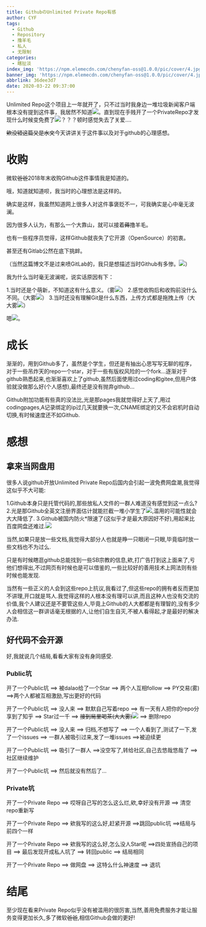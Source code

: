```yaml
---
title: GithubのUnlimited Private Repo有感
author: CYF
tags:
  - Github
  - Repository
  - 撸羊毛
  - 私人
  - 无限制
categories:
  - 瞎扯淡
index_img: 'https://npm.elemecdn.com/chenyfan-oss@1.0.0/pic/cover/4.jpg'
banner_img: 'https://npm.elemecdn.com/chenyfan-oss@1.0.0/pic/cover/4.jpg'
abbrlink: 36dee3d7
date: 2020-03-22 09:37:00
---
```

Unlimited Repo这个项目上一年就开了，只不过当时我身边一堆垃圾新闻客户端根本没有提到这件事，我居然不知道<img src="https://npm.elemecdn.com/chenyfan-oss@1.0.0/pic/moji/k.png">。直到现在手贱开了一个PrivateRepo才发现什么时候变免费了<img src="https://npm.elemecdn.com/chenyfan-oss@1.0.0/pic/moji/s.png">？？？顿时感觉失去了关爱....

<span class="heimu">~~欸没错这篇又是水文~~</span>今天讲讲关于这件事以及对于github的心理感想。

# 收购

微软~~爸爸~~2018年末收购Github这件事情我是知道的。

哦，知道就知道呗，我当时的心理想法是这样的。

确实是这样，我虽然知道网上很多人对这件事褒贬不一，可我确实是心中毫无波澜。

因为很多人认为，有那么一个大靠山，就可以接着~~薅~~撸羊毛。

也有一些程序员觉得，这样Github就丧失了它开源（OpenSource）的初衷。

甚至还有Gitlab公然在底下挑衅。

（当然这篇博文不是过来喷GitLab的，我只是想描述当时Github有多惨。<img src="https://npm.elemecdn.com/chenyfan-oss@1.0.0/pic/moji/huaji.png">）

我为什么当时毫无波澜呢，说实话原因有下：

1.当时还是个萌新，不知道这有什么意义。（雾<img src="https://npm.elemecdn.com/chenyfan-oss@1.0.0/pic/moji/h.png">）
2.感觉收购后和收购前没什么不同。（大雾<img src="https://npm.elemecdn.com/chenyfan-oss@1.0.0/pic/moji/m.png">）
3.当时还没有理解Git是什么东西，上传方式都是拖拽上传（大大雾<img src="https://npm.elemecdn.com/chenyfan-oss@1.0.0/pic/moji/c.png">）

嗯<img src="https://npm.elemecdn.com/chenyfan-oss@1.0.0/pic/moji/huaji.gif">。

# 成长

渐渐的，用到Github多了，虽然是个学生，但还是有抽出心思写写无聊的程序，对于一些吊炸天的repo一个star，对于一些有版权风险的一个fork...逐渐对于github熟悉起来,也渐渐喜欢上了github,虽然后面使用过coding和gitee,但用户体验就没做那么好(个人感想),最终还是没有抛弃github...

Github附加功能有些真的没法比,光是那pages我就觉得好上天了,用过codingpages,A记录绑定的ip过几天就要换一次,CNAME绑定的又不会宕机时自动切换,有时候速度还不如Github.

# 感想

## 拿来当网盘用

很多人说github开放Unlimited Private Repo后国内会引起一波免费网盘潮,我觉得这似乎不大可能:

1.Github本身只是托管代码的,那些放私人文件的一群人难道没有感觉到这一点么?
2.光是那Github全英文注册界面估计就能拦截一堆小学生了<img src="https://npm.elemecdn.com/chenyfan-oss@1.0.0/pic/moji/j.png">,滥用的可能性就会大大降低了.
3.Github被国内防火\*限速了(这似乎才是最大原因好不好),用起来比百度网盘还难过.<img src="https://npm.elemecdn.com/chenyfan-oss@1.0.0/pic/moji/8082.png">

当然,如果只是放一些文档,我觉得大部分人也就是睁一只眼闭一只眼,毕竟临时放一些文档也不为过么.

只是有时候瞎逛github总能找到一些SB宗教的信息,欸,打广告打到这上面来了,亏他们想得出,不过网页有时候也是可以借鉴的,一些比较好的善用技术上网法则有些时候也能发现.

当然有一些正义的人会到这些repo上抗议,我看过了,但这些repo的拥有者反而更加不讲理,开口就是骂人.我觉得这样的人根本没有理可以讲,而且这种人也没有交流的价值,我个人建议还是不要管这些人,毕竟上Github的人大都都是有理智的,没有多少人会相信这一群讲话毫无根据的人,让他们自生自灭,不被人看得起,才是最好的解决办法.

## 好代码不会开源

好,我就说几个结局,看看大家有没有身同感受.

### Public坑

开了一个Public坑 ==> 被dalao给了一个Star ==> 两个人互相follow ==> PY交易(雾) ==>两个人都被互相激励,写出更好的代码

开了一个Public坑 ==> 没人来 ==> 默默自己写着repo ==> 有一天有人把你的repo分享到了知乎 ==> Star过一千 ==> ~~接到局里喝茶(大大雾)~~<img src="https://npm.elemecdn.com/chenyfan-oss@1.0.0/pic/moji/8082.png"> ==> 删除repo

开了一个Public坑 ==> 没人来 ==> 归档,不想写了 ==> 一个人看到了,测试了一下,发了一个issues ==> 一群人被吸引过来,发了一堆issues ==>被迫续更

开了一个Public坑 ==> 吸引了一群人 ==>没空写了,转给社区,自己去悠哉悠哉了 ==>社区继续维护

开了一个Public坑 ==> 然后就没有然后了...

### Private坑

开了一个Private Repo ==> 哎呀自己写的怎么这么烂,欸,幸好没有开源 ==> 清空repo重新写

开了一个Private Repo ==> 欸我写的这么好,赶紧开源 ==>跳回public坑 ==>结局与前四个一样

开了一个Private Repo ==> 欸我写的这么好,怎么没人Star呢 ==>四处宣扬自己的项目 ==> 最后发现开成私人坑了 ==> 转回public ==> 结局相同

开了一个Private Repo ==> 做网盘 ==> 这特么什么神速度 ==> 退坑

# 结尾

至少现在看来Private Repo似乎没有被滥用的很厉害,当然,善用免费服务才能让服务变得更加长久,多了微软~~爸爸~~,相信Github会做的更好!
